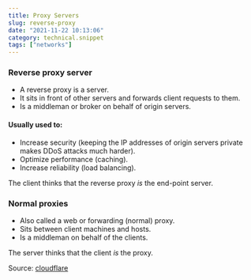 ```yaml
---
title: Proxy Servers
slug: reverse-proxy
date: "2021-11-22 10:13:06"
category: technical.snippet
tags: ["networks"]
---
```


### Reverse proxy server

- A reverse proxy is a server.
- It sits in front of other servers and forwards client requests to them.
- Is a middleman or broker on behalf of origin servers.

#### Usually used to:

- Increase security (keeping the IP addresses of origin servers private makes
  DDoS attacks much harder).
- Optimize performance (caching).
- Increase reliability (load balancing).

The client thinks that the reverse proxy _is_ the end-point server.

### Normal proxies

- Also called a web or forwarding (normal) proxy.
- Sits between client machines and hosts.
- Is a middleman on behalf of the clients.

The server thinks that the client _is_ the proxy.

Source: [cloudflare](https://www.cloudflare.com/learning/cdn/glossary/reverse-proxy/)
